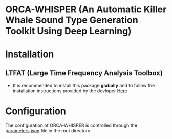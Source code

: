 # ORCA-WHISPER (An Automatic Killer Whale Sound Type Generation Toolkit Using Deep Learning)


# Installation
## LTFAT (Large Time Frequency Analysis Toolbox)
- It is recommended to install this package **globally** and to follow the installation instructions
provided by the devloper [Here](http://dev.pages.lis-lab.fr/ltfatpy/install.html)

# Configuration
The configuration of ORCA-WHISPER is controlled through the [parameters.json](./parameters.json) file in the root directory